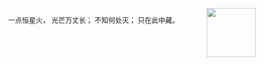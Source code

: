 
<img src="https://th.bing.com/th/id/R0203747a8b35b27aca9aab74a0b0c37d?rik=3OthmwExd4nbZQ&riu=http%3a%2f%2fpic.962.net%2fup%2f2017-11%2f15099354899761702.gif&ehk=0wsXu%2btCfPOWA1osKZEyqpLTf%2f%2fqGnj9eE1Jg4yExZ4%3d&risl=&pid=ImgRaw" width = "100" height = "100" div align=right />

一点恒星火，
光芒万丈长；
不知何处灭；
只在此中藏。
